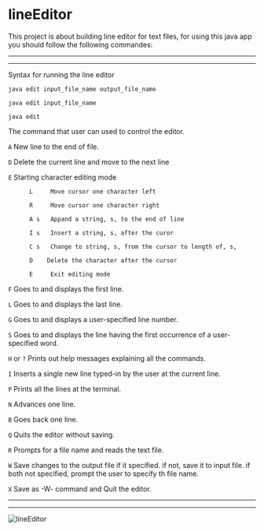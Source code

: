 # lineEditor

This project is about building line editor for text files, for using this java app you should follow the following commandes:

-----------------------------
-----------------------------

Syntax for running the line editor

   ```java edit input_file_name output_file_name```
   
   ```java edit input_file_name```
   
   ```java edit```

The command that user can used to control the editor.

   `A`   New line to the end of file.


   `D`   Delete the current line and move to the next line


   `E`   Starting character editing mode
   
          L     Move cursor one character left
          
          R     Move cursor one character right
          
          A s   Appand a string, s, to the end of line
          
          I s   Insert a string, s, after the curor
          
          C s   Change to string, s, from the cursor to length of, s,
          
          D    Delete the character after the cursor
          
          E     Exit editing mode

   `F`   Goes to and displays the first line.

   `L`   Goes to and displays the last line.

   `G`   Goes to and displays a user-specified line number.

   `S`   Goes to and displays the line having the first occurrence of
         a user-specified word.

   `H` or `?`  Prints out help messages explaining all the commands.

   `I`   Inserts a single new line typed-in by the user at the current line.

   `P`   Prints all the lines at the terminal.

   `N`   Advances one line.

   `B`   Goes back one line.

   `Q`   Quits the editor without saving.

   `R`   Prompts for a file name and reads the text file.

   `W`   Save changes to the output file if it specified.
       if not, save it to input file.
       if both not specified, prompt the user to specify th file name.

   `X`   Save as -W- command and Quit the editor.

-----------------------------
-----------------------------

![lineEditor](https://github.com/ahmadkriez/lineEditor/blob/master/presenting/lineEditor.png?raw=true)
